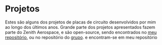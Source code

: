 # Projetos
Estes são alguns dos projetos de placas de circuito desenvolvidos por mim ao longo dos últimos anos. Grande parte dos projetos apresentados fazem parte do Zenith Aerospace, e são open-source, sendo encontrados no [meu repositório](https://github.com/leonardobaptistella), ou no repositório do [grupo](https://github.com/zenitheesc). e encontram-se em meu repositório
